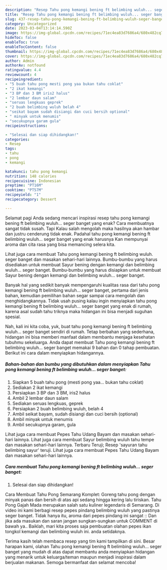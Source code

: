 ```yaml
---
description: "Resep Tahu pong kemangi bening ft belimbing wuluh... seger banget yang Enak, Buat Buka Puasa Enak"
title: "Resep Tahu pong kemangi bening ft belimbing wuluh... seger banget yang Enak, Buat Buka Puasa Enak"
slug: 437-resep-tahu-pong-kemangi-bening-ft-belimbing-wuluh-seger-banget-yang-enak-buat-buka-puasa-enak
category: Uncategorized
date: 2023-03-04T13:14:14.590Z
image: https://img-global.cpcdn.com/recipes/71ec4ea83d7686a4/680x482cq70/tahu-pong-kemangi-bening-ft-belimbing-wuluh-seger-banget-foto-resep-utama.jpg
hideToc: false
enableToc: true
enableTocContent: false
thumbnail: https://img-global.cpcdn.com/recipes/71ec4ea83d7686a4/680x482cq70/tahu-pong-kemangi-bening-ft-belimbing-wuluh-seger-banget-foto-resep-utama.jpg
cover: https://img-global.cpcdn.com/recipes/71ec4ea83d7686a4/680x482cq70/tahu-pong-kemangi-bening-ft-belimbing-wuluh-seger-banget-foto-resep-utama.jpg
author: Admin
authorAv: notfound
ratingvalue: 4.4
reviewcount: 4
recipeingredient:
- "5 buah tahu pong mesti pong yaa bukan tahu coklat"
- "2 ikat kemangi"
- "3 BP dan 3 BM iris2 halus"
- "2 lembar daun salam"
- "seruas lengkuas geprek"
- "2 buah belimbing wuluh belah 4"
- "seikat bayam sudah disiangi dan cuci bersih optional"
- " minyak untuk menumis"
- "secukupnya garam gula"
recipeinstructions:

- "Selesai dan siap dihidangkan!"
categories:
- Resep
tags:
- tahu
- pong
- kemangi

katakunci: tahu pong kemangi 
nutrition: 148 calories
recipecuisine: Indonesian
preptime: "PT16M"
cooktime: "PT57M"
recipeyield: "1"
recipecategory: Dessert

---
```



Selamat pagi Anda sedang mencari inspirasi resep tahu pong kemangi bening ft belimbing wuluh... seger banget yang enak? Cara membuatnya sangat tidak susah. Tapi Kalau salah mengolah maka hasilnya akan hambar dan justru cenderung tidak enak. Padahal tahu pong kemangi bening ft belimbing wuluh... seger banget yang enak harusnya Kan mempunyai aroma dan cita rasa yang bisa memancing selera kita.


Lihat juga cara membuat Tahu pong kemangi bening ft belimbing wuluh. seger banget dan masakan sehari-hari lainnya. Bumbu-bumbu yang harus disediakan untuk membuat Sayur bening dengan kemangi dan belimbing wuluh… seger banget. Bumbu-bumbu yang harus disiapkan untuk membuat Sayur bening dengan kemangi dan belimbing wuluh… seger banget.

Banyak hal yang sedikit banyak mempengaruhi kualitas rasa dari tahu pong kemangi bening ft belimbing wuluh... seger banget, pertama dari jenis bahan, kemudian pemilihan bahan segar sampai cara mengolah dan menghidangkannya. Tidak usah pusing kalau ingin menyiapkan tahu pong kemangi bening ft belimbing wuluh... seger banget yang enak di rumah, karena asal sudah tahu triknya maka hidangan ini bisa menjadi suguhan spesial.


Nah, kali ini kita coba, yuk, buat tahu pong kemangi bening ft belimbing wuluh... seger banget sendiri di rumah. Tetap berbahan yang sederhana, hidangan ini bisa memberi manfaat dalam membantu menjaga kesehatan tubuhmu sekeluarga. Anda dapat membuat Tahu pong kemangi bening ft belimbing wuluh... seger banget memakai 9 bahan dan 0 tahap pembuatan. Berikut ini cara dalam menyiapkan hidangannya.

<!--inarticleads1-->

##### Bahan-bahan dan bumbu yang dibutuhkan dalam menyiapkan Tahu pong kemangi bening ft belimbing wuluh... seger banget:

1. Siapkan 5 buah tahu pong (mesti pong yaa... bukan tahu coklat)
1. Sediakan 2 ikat kemangi
1. Persiapkan 3 BP dan 3 BM, iris2 halus
1. Ambil 2 lembar daun salam
1. Sediakan seruas lengkuas, geprek
1. Persiapkan 2 buah belimbing wuluh, belah 4
1. Ambil seikat bayam, sudah disiangi dan cuci bersih (optional)
1. Ambil  minyak untuk menumis
1. Ambil secukupnya garam, gula


Lihat juga cara membuat Pepes Tahu Udang Bayam dan masakan sehari-hari lainnya. Lihat juga cara membuat Sayur belimbing wuluh tahu tempe dan masakan sehari-hari lainnya. Terbaru Teruji; Resep &#39;sayuran tahu belimbing sayur&#39; teruji. Lihat juga cara membuat Pepes Tahu Udang Bayam dan masakan sehari-hari lainnya. 

<!--inarticleads2-->

##### Cara membuat Tahu pong kemangi bening ft belimbing wuluh... seger banget:


1. Selesai dan siap dihidangkan!

Cara Membuat Tahu Pong Semarang Komplet: Goreng tahu pong dengan minyak panas dan bersih di atas api sedang hingga kering lalu tiriskan. Tahu Pong Gajah Mada merupakan salah satu kuliner legendaris di Semarang. Di video ini kami berbagi resep pepes pindang belimbing wuluh yang pastinya seger banget. Tidak hanya itu, aroma dari pepes pindang ini sangat :: Dan jika ada masukan dan saran jangan sungkan-sungkan untuk COMMENT di bawah ya.. Baiklah, mari kita proses saja pembuatan olahan pepes ikan tongkol kemangi dan belimbing wuluh ini. anda setidaknya. 

Terima kasih telah membaca resep yang tim kami tampilkan di sini. Besar harapan kami, olahan Tahu pong kemangi bening ft belimbing wuluh... seger banget yang mudah di atas dapat membantu anda menyiapkan hidangan yang menarik untuk keluarga/teman maupun menjadi inspirasi dalam berjualan makanan. Semoga bermanfaat dan selamat mencoba!
